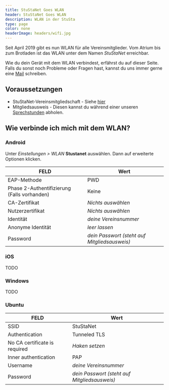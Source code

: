 ```yaml
---
title: StuStaNet Goes WLAN
header: StuStaNet Goes WLAN
description: WLAN in der StuSta
type: page
color: none
headerImage: headers/wifi.jpg
---
```


Seit April 2019 gibt es nun WLAN für alle Vereinsmitglieder.
Vom Atrium bis zum Brotladen ist das WLAN unter dem Namen _StuStaNet_ erreichbar.

Wie du dein Gerät mit dem WLAN verbindest, erfährst du auf dieser Seite.
Falls du sonst noch Probleme oder Fragen hast, kannst du uns immer gerne eine [Mail](mailto:admins@stusta.de) schreiben.

## Voraussetzungen
* StuStaNet-Vereinsmitgliedschaft - Siehe [hier](../index.html)
* Mitgliedsausweis - Diesen kannst du während einer unseren [Sprechstunden](../index.html) abholen.

## Wie verbinde ich mich mit dem WLAN? 

### Android
Unter _Einstellungen > WLAN_ **Stustanet** auswählen.
Dann auf erweiterte Optionen klicken.

|**FELD**|**Wert**|
|--------|--------|
|EAP-Methode| PWD|
|Phase 2-Authentifizierung (Falls vorhanden)| Keine|
|CA-Zertifikat| _Nichts auswählen_|
|Nutzerzertifikat| _Nichts auswählen_|
|Identität| _deine Vereinsnummer_|
|Anonyme Identität| _leer lassen_|
|Password| _dein Passwort (steht auf Mitgliedsausweis)_|

### iOS
TODO

### Windows
TODO

### Ubuntu

|**FELD**|**Wert**|
|--------|--------|
|SSID| StuStaNet|
|Authentication| Tunneled TLS|
|No CA certificate is required| _Haken setzen_|
|Inner authentication| PAP|
|Username| _deine Vereinsnummer_|
|Password| _dein Passwort (steht auf Mitgliedsausweis)_|
